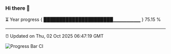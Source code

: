 ### Hi there 👋

⏳ Year progress { ██████████████████████▁▁▁▁▁▁▁▁ } 75.15 %

---

⏰ Updated on Thu, 02 Oct 2025 06:47:19 GMT

![Progress Bar CI](https://github.com/IshwaranRudhara/GIT-ACTION/workflows/Progress%20Bar%20CI/badge.svg)
